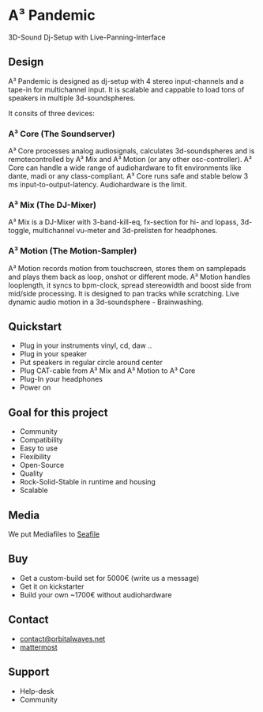 # A³ Pandemic
3D-Sound Dj-Setup with Live-Panning-Interface

## Design
A³ Pandemic is designed as dj-setup with 4 stereo input-channels and a tape-in for multichannel input. It is scalable and cappable to load tons of speakers in multiple 3d-soundspheres.

It consits of three devices:

### A³ Core (The Soundserver)
A³ Core processes analog audiosignals, calculates 3d-soundspheres and is remotecontrolled by A³ Mix and A³ Motion (or any other osc-controller). A³ Core can handle a wide range of audiohardware to fit environments like dante, madi or any class-compliant. A³ Core runs safe and stable below 3 ms input-to-output-latency.
Audiohardware is the limit.
 
### A³ Mix (The DJ-Mixer)
A³ Mix is a DJ-Mixer with 3-band-kill-eq, fx-section for hi- and lopass, 3d-toggle, multichannel vu-meter and 3d-prelisten for headphones.

### A³ Motion (The Motion-Sampler)
A³ Motion records motion from touchscreen, stores them on samplepads and plays them back as loop, onshot or different mode. A³ Motion handles looplength, it syncs to bpm-clock, spread stereowidth and boost side from mid/side processing.
It is designed to pan tracks while scratching. Live dynamic audio motion in a 3d-soundsphere - Brainwashing.

## Quickstart
- Plug in your instruments vinyl, cd, daw ..
- Plug in your speaker
- Put speakers in regular circle around center
- Plug CAT-cable from A³ Mix and A³ Motion to A³ Core
- Plug-In your headphones
- Power on

## Goal for this project
- Community
- Compatibility
- Easy to use
- Flexibility
- Open-Source
- Quality
- Rock-Solid-Stable in runtime and housing
- Scalable

## Media
We put Mediafiles to [Seafile](https://tinycloud.lilbits.de/Media)

## Buy
- Get a custom-build set for 5000€ (write us a message)
- Get it on kickstarter
- Build your own ~1700€ without audiohardware

## Contact
- [contact@orbitalwaves.net](mailto:contact@orbitalwaves.net)
- [mattermost](https://talk.lilbits.de/ambisonics)

## Support
- Help-desk
- Community